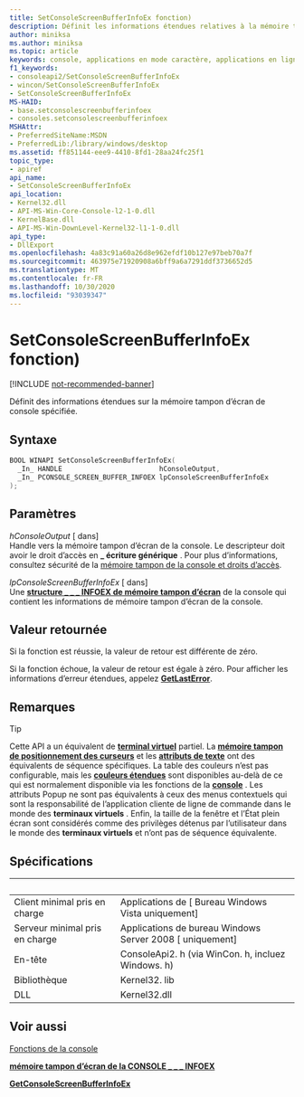 ```yaml
---
title: SetConsoleScreenBufferInfoEx fonction)
description: Définit les informations étendues relatives à la mémoire tampon d’écran de console spécifiée dans la mémoire tampon spécifiée.
author: miniksa
ms.author: miniksa
ms.topic: article
keywords: console, applications en mode caractère, applications en ligne de commande, applications de terminal, API console
f1_keywords:
- consoleapi2/SetConsoleScreenBufferInfoEx
- wincon/SetConsoleScreenBufferInfoEx
- SetConsoleScreenBufferInfoEx
MS-HAID:
- base.setconsolescreenbufferinfoex
- consoles.setconsolescreenbufferinfoex
MSHAttr:
- PreferredSiteName:MSDN
- PreferredLib:/library/windows/desktop
ms.assetid: ff851144-eee9-4410-8fd1-28aa24fc25f1
topic_type:
- apiref
api_name:
- SetConsoleScreenBufferInfoEx
api_location:
- Kernel32.dll
- API-MS-Win-Core-Console-l2-1-0.dll
- KernelBase.dll
- API-MS-Win-DownLevel-Kernel32-l1-1-0.dll
api_type:
- DllExport
ms.openlocfilehash: 4a83c91a60a26d8e962efdf10b127e97beb70a7f
ms.sourcegitcommit: 463975e71920908a6bff9a6a7291ddf3736652d5
ms.translationtype: MT
ms.contentlocale: fr-FR
ms.lasthandoff: 10/30/2020
ms.locfileid: "93039347"
---
```

# <a name="setconsolescreenbufferinfoex-function"></a>SetConsoleScreenBufferInfoEx fonction)

[!INCLUDE [not-recommended-banner](./includes/not-recommended-banner.md)]

Définit des informations étendues sur la mémoire tampon d’écran de console spécifiée.

## <a name="syntax"></a>Syntaxe

```C
BOOL WINAPI SetConsoleScreenBufferInfoEx(
  _In_ HANDLE                        hConsoleOutput,
  _In_ PCONSOLE_SCREEN_BUFFER_INFOEX lpConsoleScreenBufferInfoEx
);
```

## <a name="parameters"></a>Paramètres

*hConsoleOutput* \[ dans\]  
Handle vers la mémoire tampon d’écran de la console. Le descripteur doit avoir le droit d’accès en **\_ écriture générique** . Pour plus d’informations, consultez sécurité de la [mémoire tampon de la console et droits d’accès](console-buffer-security-and-access-rights.md).

*lpConsoleScreenBufferInfoEx* \[ dans\]  
Une [**structure \_ \_ \_ INFOEX de mémoire tampon d’écran**](console-screen-buffer-infoex.md) de la console qui contient les informations de mémoire tampon d’écran de la console.

## <a name="return-value"></a>Valeur retournée

Si la fonction est réussie, la valeur de retour est différente de zéro.

Si la fonction échoue, la valeur de retour est égale à zéro. Pour afficher les informations d’erreur étendues, appelez [**GetLastError**](https://msdn.microsoft.com/library/windows/desktop/ms679360).

## <a name="remarks"></a>Remarques

> [!TIP]
> Cette API a un équivalent de **[terminal virtuel](console-virtual-terminal-sequences.md)** partiel. La **[mémoire tampon de positionnement des curseurs](console-virtual-terminal-sequences.md#cursor-positioning)** et les **[attributs de texte](console-virtual-terminal-sequences.md#text-formatting)** ont des équivalents de séquence spécifiques. La table des couleurs n’est pas configurable, mais les **[couleurs étendues](console-virtual-terminal-sequences.md#extended-colors)** sont disponibles au-delà de ce qui est normalement disponible via les fonctions de la **[console](console-functions.md)** . Les attributs Popup ne sont pas équivalents à ceux des menus contextuels qui sont la responsabilité de l’application cliente de ligne de commande dans le monde des **terminaux virtuels** . Enfin, la taille de la fenêtre et l’État plein écran sont considérés comme des privilèges détenus par l’utilisateur dans le monde des **terminaux virtuels** et n’ont pas de séquence équivalente.

## <a name="requirements"></a>Spécifications

| &nbsp; | &nbsp; |
|-|-|
| Client minimal pris en charge | Applications de \[ Bureau Windows Vista uniquement\] |
| Serveur minimal pris en charge | Applications de bureau Windows Server 2008 \[ uniquement\] |
| En-tête | ConsoleApi2. h (via WinCon. h, incluez Windows. h) |
| Bibliothèque | Kernel32. lib |
| DLL | Kernel32.dll |

## <a name="see-also"></a>Voir aussi

[Fonctions de la console](console-functions.md)

[**mémoire tampon d’écran de la CONSOLE \_ \_ \_ INFOEX**](console-screen-buffer-infoex.md)

[**GetConsoleScreenBufferInfoEx**](getconsolescreenbufferinfoex.md)
